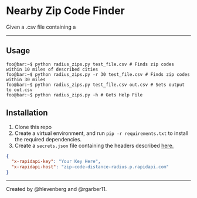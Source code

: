 # Nearby Zip Code Finder

Given a .csv file containing a

---

## Usage

```console
foo@bar:~$ python radius_zips.py test_file.csv # Finds zip codes within 10 miles of described cities
foo@bar:~$ python radius_zips.py -r 30 test_file.csv # Finds zip codes within 30 miles
foo@bar:~$ python radius_zips.py test_file.csv out.csv # Sets output to out.csv
foo@bar:~$ python radius_zips.py -h # Gets Help File
```

## Installation

1. Clone this repo
2. Create a virtual environment, and run `pip -r requirements.txt` to install the required dependencies.
3. Create a `secrets.json` file containing the headers described [here.](https://rapidapi.com/truvian-softworks-llc-truvian-softworks-llc-default/api/zip-code-distance-radius/playground/apiendpoint_bb623c08-aa10-471c-9796-7cea48d34c00)

```json
{
  "x-rapidapi-key": "Your Key Here",
  "x-rapidapi-host": "zip-code-distance-radius.p.rapidapi.com"
}
```

---

Created by @hlevenberg and @rgarber11.
